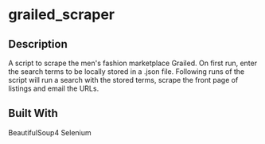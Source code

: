 # grailed_scraper

## Description
A script to scrape the men's fashion marketplace Grailed.
On first run, enter the search terms to be locally stored in a .json file.
Following runs of the script will run a search with the stored terms, scrape the front page of listings and email the URLs.

## Built With
BeautifulSoup4
Selenium

